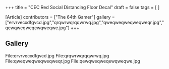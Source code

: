 +++
title = "CEC Red Social Distancing Floor Decal"
draft = false
tags = [ ]

[Article]
contributors = ["The 64th Gamer"]
gallery = ["ervrvecxdfgvcd.jpg","qrqwrwqrqqwrwq.jpg","qweqweqweqweqweqr.jpg","qewqweqweqewqweqwe.jpg"]
+++
##  Gallery ## 
<gallery>
File:ervrvecxdfgvcd.jpg
File:qrqwrwqrqqwrwq.jpg
File:qweqweqweqweqweqr.jpg
File:qewqweqweqewqweqwe.jpg
</gallery>